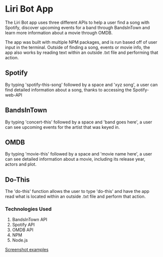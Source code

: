 # Liri Bot App #

The Liri Bot app uses three different APIs to help a user find a song with Spotify, discover upcoming events for a band through BandsInTown and learn more information about a movie through OMDB. 

The app was built with multiple NPM packages, and is run based off of user input in the terminal. Outside of finding a song, events or movie info, the app also works by reading text within an outside .txt file and performing that action. 

## Spotify ##

By typing 'spotify-this-song' followed by a space and 'xyz song', a user can find detailed information about a song, thanks to accessing the Spotify-web-API

## BandsInTown ##

By typing 'concert-this' followed by a space and 'band goes here', a user can see upcoming events for the artist that was keyed in. 

## OMDB ##

By typing 'movie-this' followed by a space and 'movie name here', a user can see detailed information about a movie, including its release year, actors and plot.

## Do-This ##

The 'do-this' function allows the user to type 'do-this' and have the app read what is located within an outside .txt file and perform that action. 

### Technologies Used ###

1. BandsInTown API
2. Spotify API
3. OMDB API
4. NPM
5. Node.js

[Screenshot examples](https://drive.google.com/drive/folders/1vvCmPnEYQHfsZvc-86bTosw1ZDs-Jplc?usp=sharing)